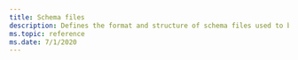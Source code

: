 ```yaml
---
title: Schema files
description: Defines the format and structure of schema files used to build an index
ms.topic: reference
ms.date: 7/1/2020
---
```

